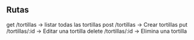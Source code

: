 ## Rutas

get /tortillas -> listar todas las tortillas
post /tortillas -> Crear tortillas
put /tortillas/:id -> Editar una tortilla
delete /tortillas/:id -> Elimina una tortilla
